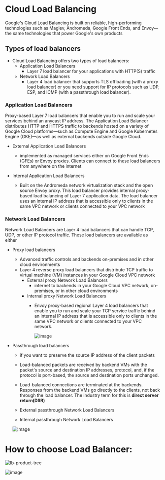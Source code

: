 # Cloud Load Balancing

Google's Cloud Load Balancing is built on reliable, high-performing technologies such as Maglev, Andromeda, Google Front Ends, and Envoy—the same technologies that power Google's own products

## Types of load balancers

* Cloud Load Balancing offers two types of load balancers:
  - Application Load Balancers
    - Layer 7 load balancer for your applications with HTTP(S) traffic
  - Network Load Balancers
    - Layer 4 load balancer that supports TLS offloading (with a proxy load balancer) or you need support for IP protocols such as UDP, ESP, and ICMP (with a passthrough load balancer).
   
### Application Load Balancers
 Proxy-based Layer 7 load balancers that enable you to run and scale your services behind an anycast IP address. The Application Load Balancer distributes HTTP and HTTPS traffic to backends hosted on a variety of Google Cloud platforms—such as Compute Engine and Google Kubernetes Engine (GKE)—as well as external backends outside Google Cloud.
 
 - External Application Load Balancers
   - implemented as managed services either on Google Front Ends (GFEs) or Envoy proxies. Clients can connect to these load balancers from anywhere on the internet

 - Internal Application Load Balancers
   - Built on the Andromeda network virtualization stack and the open source Envoy proxy. This load balancer provides internal proxy-based load balancing of Layer 7 application data. The load balancer uses an internal IP address that is accessible only to clients in the same VPC network or clients connected to your VPC network

### Network Load Balancers
  Network Load Balancers are Layer 4 load balancers that can handle TCP, UDP, or other IP protocol traffic. These load balancers are available as either 
  - Proxy load balancers
    - Advanced traffic controls and backends on-premises and in other cloud environments
    - Layer 4 reverse proxy load balancers that distribute TCP traffic to virtual machine (VM) instances in your Google Cloud VPC network
      * External proxy Network Load Balancers
        -  internet to backends in your Google Cloud VPC network, on-premises, or in other cloud environments
      * Internal proxy Network Load Balancers
        - Envoy proxy-based regional Layer 4 load balancers that enable you to run and scale your TCP service traffic behind an internal IP address that is accessible only to clients in the same VPC network or clients connected to your VPC network.
       
          ![image](https://github.com/user-attachments/assets/2f79e327-7f88-4ae6-a68e-644d237687b2)

  - Passthrough load balancers
    -  if you want to preserve the source IP address of the client packets
    -  Load-balanced packets are received by backend VMs with the packet's source and destination IP addresses, protocol, and, if the protocol is port-based, the source and destination ports unchanged.
    -  Load-balanced connections are terminated at the backends. Responses from the backend VMs go directly to the clients, not back through the load balancer. The industry term for this is **direct server return(DSR)**

      - External passthrough Network Load Balancers
      - Internal passthrough Network Load Balancers
   
    ![image](https://github.com/user-attachments/assets/74937cde-6991-40b2-ba01-1d28655a00fd)

# How to choose Load Balancer:
![lb-product-tree](https://github.com/user-attachments/assets/9d6b780d-7a59-4525-87a4-202fdeef5197)

![image](https://github.com/user-attachments/assets/985f820e-9e91-475c-9045-8e53bba43af7)



